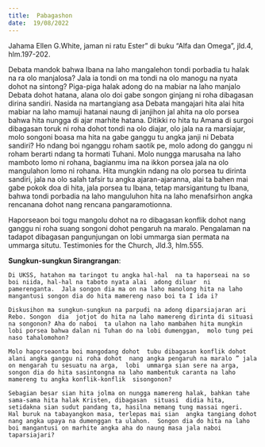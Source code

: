 ```yaml
---
title:  Pabagashon
date:  19/08/2022
---
```


Jahama Ellen G.White, jaman ni ratu Ester” di buku “Alfa dan Omega”, jld.4, hlm.197-202.

Debata mandok bahwa  Ibana na laho mangalehon  tondi porbadia tu halak na ra olo manjalosa?  Jala ia tondi on  ma tondi na olo manogu  na nyata dohot na sintong? Piga-piga  halak adong  do na mabiar  na laho manjalo Debata dohot hatana, alana olo doi gabe songon ginjang  ni roha dibagasan dirina sandiri.  Nasida na martangiang  asa Debata mangajari hita alai hita  mabiar  na laho  mamuji  hatanai  naung di janjihon jal ahita na olo porsea bahwa hita nungga di ajar marhite hatana. Ditikki ro hita tu Amana di surgoi dibagasan toruk ni roha dohot tondi  na olo diajar, olo jala na ra marsiajar, molo songoni boasa ma hita na gabe ganggu tu angka janji ni Debata sandiri? Ho ndang  boi  nganggu  roham saotik pe,  molo adong  do ganggu ni roham berarti  ndang ta hormati  Tuhani. Molo nungga  marusaha na laho mamboto lomo ni rohana, bagianmu  ima  na ikkon porsea jala na olo mangulahon  lomo ni rohana.  Hita mungkin ndang  na olo porsea tu dirinta sandiri, jala na olo salah  tafsir  tu angka ajaran-ajaranna, alai ta bahen mai gabe pokok doa  di hita, jala porsea tu Ibana, tetap marsigantung tu Ibana, bahwa tondi porbadia na laho manguluhon hita na laho menafsirhon angka rencanana dohot nang rencana  pangaramotionna.

Haporseaon boi togu mangolu dohot na ro dibagasan konflik dohot  nang  ganggu ni roha suang  songoni dohot pengaruh na maralo. Pengalaman  na tadapot dibagasan  pangunjungan on lobi ummarga sian permata na ummarga situtu.  Testimonies for the Church, Jld.3, hlm.555.

**Sungkun-sungkun Sirangrangan**:

`Di UKSS, hatahon ma taringot tu angka hal-hal  na ta haporseai na so boi niida, hal-hal na taboto nyata alai  adong diluar  ni  pamerenganta.  Jala songon dia ma on na laho manolong hita na laho mangantusi songon dia do hita mamereng naso boi ta I ida i?`

`Diskusihon ma sungkun-sungkun na parpudi na adong diparsiajaran ari Rebo. Songon  dia  jotjot do hita na laho mamereng dirinta di situasi na songonon? Aha do naboi  ta ulahon na laho mambahen hita mungkin lobi porsea bahwa dalan ni Tuhan do na lobi dumenggan,  molo tung pei naso tahalomohon?`

`Molo haporseaonta boi mangodang dohot  tubu dibagasan konflik dohot alani angka ganggu ni roha dohot  nang angka pengaruh na maralo ” jala on mengarah tu sesuatu na arga,  lobi  ummarga sian sere na arga,  songon dia do hita sasintongna na laho mambentuk caranta na laho mamereng tu angka konflik-konflik  sisongonon?`

`Sebagian besar sian hita jolma on nungga mamereng halak, bahkan tahe sama-sama hita halak Kristen, dibagasan  situasi  didia hita, setidakna sian sudut pandang ta, hasilna memang tung massai ngeri.  Hal buruk na tabayangkon masa, terlepas mai sian  angka tangiang dohot nang angka upaya na dumenggan ta ulahon.  Songon dia do hita na laho boi mangantusi on marhite angka aha do naung masa jala naboi  taparsiajari?`